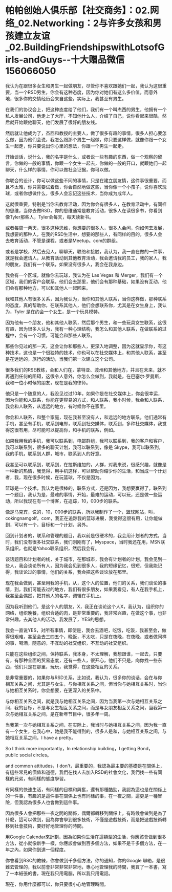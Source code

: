 # 帕帕创始人俱乐部【社交商务】：02.网络_02.Networking：2与许多女孩和男孩建立友谊_02.BuildingFriendshipswithLotsofGirls-andGuys--十大赠品微信156066050

我认为在跟很多女生和男生一起做朋友，尽管你不喜欢跟她们一起，我认为这很重要，当一个RSD男生，你会有这种态度，因为你对她们有这么多价值，而意外地，很多你的交情经历会来自这些，实际上，我甚至有男生。

在我们的协议会上，把这种态度给了他们，我们有一个叫杰西的男生，他拥有一个私人发展公司，他走上了大厅，不知他什么人，介绍了自己，说你看起来很酷，然后就开始跟他聊天，他们发展了很好的朋友线。

然后就让他成为了，杰西和教授的主要人，做了很多有趣的事情，很多人担心要怎么做，因为他们会说，我怎么跟那个男生一起做，你只要这样做，就像你跟一个女生一起走，你只要说出你心里的想法，你跟一个男生一起走。

开始谈话，说什么，我的名字是什么，或者说一些有趣的东西，做一个观察的留言，你做的一般的事情，你跟一个女生一起去，你做的一般的开口，就跟她们一起聊天，什么样的事情，你可以做社会证据，你可以做。

你联合的设计，你可以做这些不同的事情，只是在建立朋友情，这件事很重要，而且不太难，你只需要试着做，你会自然地做这些，当你像一个小孩子，说你喜欢玩球，或者你想做什么，很多人会忘记这些技术，当你成为成年人。

这就很重要，特别是当你去教育活动，因为你会有很多人，在教育活动中，有同样的思维，当你去做RSD，你的思维通常是教育活动，很多人在读很多书，你看到像Tyler那些人，Tyler会每天，每天读新书。

或者每周一两天，很多这种思维，你想要的很多人，很多人会问，你如何去发展，我想要的那种人，在我的RSD生活中，想要的那些人，有同样的目的，很多人会去教育活动，不管是课程，或者是Meetup。com的群组。

或者是学校，然后去见人，聊聊天，联络和接触，我认为，我一直在做的一件事，就是我会邀请人，从教育活动到其他教育活动，我会邀请我的员工，我的家人，我的朋友，我们有一个联系，如果没有很多人，我会在我身边。

我会有一个区域，就像你去玩球，我认为在 Las Vegas 和 Merger，我们有一个区域，我们的客户会联系，他们会去那里，他们会有那种基础，如果没有互动，他们会有那种地方，可以和其他人一起回来。

我和其他人有很多关系，因为我认为，当你和其他人联系，当你这样做，那种联系的态度，真的帮助你，在联系其他人，他们会想联系你，尤其是在女生身上，我认为，Tyler 是在约会一个女生，是一个玩具模特。

因为他有一个朋友，他和其他人联系，然后那个男生，和一些玩具女生联系，这很有趣，因为很多人认为，我有一种心理结构，我怎么和其他人联系，在做联系的过程中，会有一个习惯，可能会和那些人联系。

那些你见过的那一天，这会让你和那些人，更深入地调整，因为这就显示你，有这种技术，这也是一个很独特的技术，你也可以在社交媒体上，和其他人联系，甚至是在远远的，旅行的活动，当我们第一次建立这个公司。

很多我们的RSE教练，会和人们在，蒙特亚、渡州和其他地方，并且在未来，就不再遇到任何的阻碍，这很令人意外，你怎么会做到，我就是，在巴塞尔·罗曼斯，我和一位小时候的朋友，现在是我的律师。

他只是一个随意的人，我没见过过10年，如果你是在社交媒体上，你会很幸运，因为你能和人联系，你能在更容易的方式，和人联系，我小时候，我会和人联系，我会和人联系，从远远的地方，有时候你不在家里。

你会和人联系，和整个家庭，现在我甚至没有人，和远远的地方联系，他们通常有手机，甚至有手机，联系到电邮，联系到社交媒体，联系到，多种社交媒体，我觉得这很有用，尽可能可以提高你，和手机的联系，例如。

如果我用我的手机，我可以联系到，电邮群组，我可以联系到，我的客户和客户，我可以联系到，很多的聊天计划，我可以联系到，像是 Skype，我可以联系到，我的手机，联系到人群，城市，联系到人的好意。

我甚至可以联系到，联系到，在拉斯维加的，人群，对我来说，很感兴趣，就像是一种新的热情，我觉得，用手机这样，可以帮助你缩少你的生活，和当成一个计划者，我，现在很多时候，在玩篮球，不仅是因为。

篮球是一个技术，我认为是很棒的，联系方式，还是因为，我想要赢得了，联系到一个题目，我认为是，最难的事情，开始，最难的运动，可以玩，还是做一些运动，所以我现在有一个博客，在追踪，10，000步的联系。

像是马克宾，说的，10，000步的联系，所以我制作了一个，篮球网站，叫，cokingnamgolf。com，我正在追踪我的篮球进展，我觉得这很有用，让你能做到，可以有一个，目标和一个计划，另外。

回到计划者的，联系和管理的题目，我以前是很硬术的，我会用计划者的方式，当时，我们没有很多社交联系，我们刚刚有了，Myspace，当时我还在用，MSN联系组织，也就是Yahoo联系组织，然后我会有。

谈话题目和计划者的线，关于城市，在那城市，我会有计划者的计划，我会见到一些人，我会谈论所有人，因为我会见到很多人，我的短缘记忆，很短，但我能记得，我谈论过的事情，他们的关系，我会把这些谈论放在那里。

现在我会做到，甚至用我的手机，从，这个人的位置，他们的关系，我们谈论的事情，到，我们可能去过的地方，我们有很多朋友，如果我看见，有人在我手机上，我甚至会偶然，把其他人的名字，调辑在手机上。

因为我听到他们，是这个人的朋友，X，我正在谈论这个人X，我认为，组织你的网络，组织晚餐，组织合适的肉，是非常重要的，我非常兴趣，在做这个事，也非常兴趣，去其他人的活动，我发展了，YES的思想。

我会一直说YES，对所有事情，即使是，我会去酒吧，吃饭，吃饭，我甚至会，做得很艰难，甚至会去三四五个，晚饭，不太吃，只是在夜晚，在夜晚，或者做同样的事，喝酒，随意的，不互动的社交组织，不互动的社交组织。

只能在这些组织之间，保持联系，我本身，不太理解，我想跟谁，一起去，只要有，有那种全面的贸易态度，还有一些人，很开心，他们不只是，向你找一些东西，他们只是在那里，玩玩，我觉得，在这些相互的关系。

是非常重要的，如果你与RSD关系，比如说，我认为，很多你的谈话，会在与你相互关系之间，尤其是与女生，与你相互关系之间，但当你与她相互关系时，当你与她相互关系时，你会想要，在更深入的关系中。

与你相互关系之间，就是我与她相互关系之间，因为当我第一次与她相互关系之间，我的目标，不是与女生相互关系之间，而是与女朋友相互关系之间，当我第一次与她相互关系之间，是在新年节目中，很多年一周。

当我第一次与她相互关系之间，在实际上，我当时与她相互关系之间，因为我一直有一个女生，在我心中，她是我不能得到的，很多人是和，与她相互关系之间，与她相互关系之间，I have a pretty。

So I think more importantly，In relationship building，I getting Bond， public social circles。

and common attitudes，I don't，最重要的，我認為最主要的基礎是在關係上，有這些常見的價值和道德，我們在找人去加入RSD的社會文化，我們找一些有同樣的兄弟，有同樣的態度學習。

有同樣的快速生活，有同樣的目標和興奮，還有那種酷勁，我認為這也是在關係上的一件事，有趣的是這件事在關係上也有同樣的事，在一夜之間，這更是一種冒險，但我認為很多人也會做到這件事。

因為很多人會把那些一夜之間的關係，偶爾都轉移到關係上，有時候會做到是為了什麼，這可以做到，因為你會學到很多技術，不僅是遊戲技術，而是把遊戲技術轉移到社會技術，要好好地管理你的時間。

用Google Calendar來計劃，因為如果你生活在這類型的生活，你應該會做到很多方法，從小就像新手一樣，你應該會做到百多個方法，如果不是千多個方法，在一年之內，如果你到達一個程度。

你會看到RSC的教練，你會做到千多個方法，你的通知，你的Google 聯絡，是很難去管理的，我以前會非常非常非常地，專心地管理我的時間，我買了一本書，寫了一本紙張的書，現在我只用電腦，所以我只用電話。

現在，你用什麼都可以，你只要很小心地管理時間。